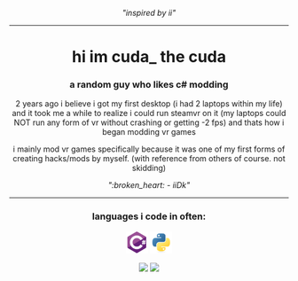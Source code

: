<p align="center"><em>"inspired by ii"</em></p>

---

<h1 align="center">hi im cuda_ the cuda</h1>
<h3 align="center">a random guy who likes c# modding</h3>
<p align="center">2 years ago i believe i got my first desktop (i had 2 laptops within my life) and it took me a while to realize i could run steamvr on it (my laptops could NOT run any form of vr without crashing or getting -2 fps) and thats how i began modding vr games</p>
<p align="center">i mainly mod vr games specifically because it was one of my first forms of creating hacks/mods by myself. (with reference from others of course. not skidding)</p>
<p align="center"><em>":broken_heart: - iiDk"</em></p>

---

<h3 align="center">languages i code in often:</h3>
<p align="center">
  <img src="https://raw.githubusercontent.com/devicons/devicon/refs/heads/master/icons/csharp/csharp-original.svg" width="40" height="40"/>
  <img src="https://raw.githubusercontent.com/devicons/devicon/refs/heads/master/icons/python/python-original.svg" width="40" height="40"/>
</p>
<p align="center">
  <img src="https://github-readme-stats.vercel.app/api?username=cudadotsln" height=200 />
  <img src="https://github-readme-stats.vercel.app/api/top-langs/?username=cudadotsln&langs_count=3" height=200 />
</p>
